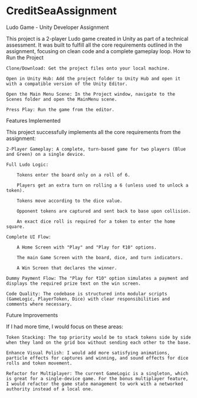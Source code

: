 # CreditSeaAssignment
Ludo Game - Unity Developer Assignment

This project is a 2-player Ludo game created in Unity as part of a technical assessment. It was built to fulfill all the core requirements outlined in the assignment, focusing on clean code and a complete gameplay loop.
How to Run the Project

    Clone/Download: Get the project files onto your local machine.

    Open in Unity Hub: Add the project folder to Unity Hub and open it with a compatible version of the Unity Editor.

    Open the Main Menu Scene: In the Project window, navigate to the Scenes folder and open the MainMenu scene.

    Press Play: Run the game from the editor.

Features Implemented

This project successfully implements all the core requirements from the assignment:

    2-Player Gameplay: A complete, turn-based game for two players (Blue and Green) on a single device.

    Full Ludo Logic:

        Tokens enter the board only on a roll of 6.

        Players get an extra turn on rolling a 6 (unless used to unlock a token).

        Tokens move according to the dice value.

        Opponent tokens are captured and sent back to base upon collision.

        An exact dice roll is required for a token to enter the home square.

    Complete UI Flow:

        A Home Screen with "Play" and "Play for ₹10" options.

        The main Game Screen with the board, dice, and turn indicators.

        A Win Screen that declares the winner.

    Dummy Payment Flow: The "Play for ₹10" option simulates a payment and displays the required prize text on the win screen.

    Code Quality: The codebase is structured into modular scripts (GameLogic, PlayerToken, Dice) with clear responsibilities and comments where necessary.

Future Improvements

If I had more time, I would focus on these areas:

    Token Stacking: The top priority would be to stack tokens side by side when they land on the grid box without sending each other to the base.

    Enhance Visual Polish: I would add more satisfying animations, particle effects for captures and winning, and sound effects for dice rolls and token movement.

    Refactor for Multiplayer: The current GameLogic is a singleton, which is great for a single-device game. For the bonus multiplayer feature, I would refactor the game state management to work with a networked authority instead of a local one.
